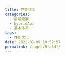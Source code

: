 ```yaml
---
title: 性能优化
categories: 
  - 前端延展
  - hybridApp
  - 基本体系
tags: 
  - 性能优化
date: 2022-08-09 10:52:57
permalink: /pages/5fa3df/
---
```

